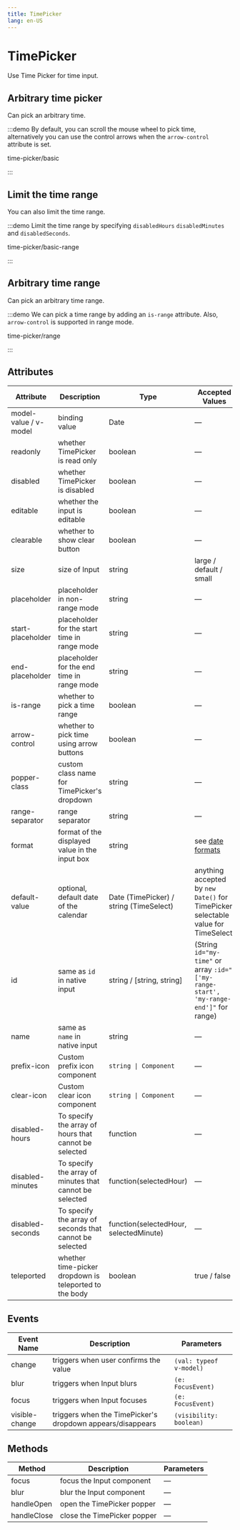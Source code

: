 ```yaml
---
title: TimePicker
lang: en-US
---
```


# TimePicker

Use Time Picker for time input.

## Arbitrary time picker

Can pick an arbitrary time.

:::demo By default, you can scroll the mouse wheel to pick time, alternatively you can use the control arrows when the `arrow-control` attribute is set.

time-picker/basic

:::

## Limit the time range

You can also limit the time range.

:::demo Limit the time range by specifying `disabledHours` `disabledMinutes` and `disabledSeconds`.

time-picker/basic-range

:::

## Arbitrary time range

Can pick an arbitrary time range.

:::demo We can pick a time range by adding an `is-range` attribute. Also, `arrow-control` is supported in range mode.

time-picker/range

:::

## Attributes

| Attribute             | Description                                             | Type                                    | Accepted Values                                                                       | Default     |
| --------------------- | ------------------------------------------------------- | --------------------------------------- | ------------------------------------------------------------------------------------- | ----------- |
| model-value / v-model | binding value                                           | Date                                    | —                                                                                     | —           |
| readonly              | whether TimePicker is read only                         | boolean                                 | —                                                                                     | false       |
| disabled              | whether TimePicker is disabled                          | boolean                                 | —                                                                                     | false       |
| editable              | whether the input is editable                           | boolean                                 | —                                                                                     | true        |
| clearable             | whether to show clear button                            | boolean                                 | —                                                                                     | true        |
| size                  | size of Input                                           | string                                  | large / default / small                                                               | —           |
| placeholder           | placeholder in non-range mode                           | string                                  | —                                                                                     | —           |
| start-placeholder     | placeholder for the start time in range mode            | string                                  | —                                                                                     | —           |
| end-placeholder       | placeholder for the end time in range mode              | string                                  | —                                                                                     | —           |
| is-range              | whether to pick a time range                            | boolean                                 | —                                                                                     | false       |
| arrow-control         | whether to pick time using arrow buttons                | boolean                                 | —                                                                                     | false       |
| popper-class          | custom class name for TimePicker's dropdown             | string                                  | —                                                                                     | —           |
| range-separator       | range separator                                         | string                                  | —                                                                                     | '-'         |
| format                | format of the displayed value in the input box          | string                                  | see [date formats](/en-US/component/date-picker#date-formats)                         | HH:mm:ss    |
| default-value         | optional, default date of the calendar                  | Date (TimePicker) / string (TimeSelect) | anything accepted by `new Date()` for TimePicker, selectable value for TimeSelect     | —           |
| id                    | same as `id` in native input                            | string / [string, string]               | (String `id="my-time"` or array `:id="['my-range-start', 'my-range-end']"` for range) | -           |
| name                  | same as `name` in native input                          | string                                  | —                                                                                     | —           |
| prefix-icon           | Custom prefix icon component                            | `string \| Component`                   | —                                                                                     | Clock       |
| clear-icon            | Custom clear icon component                             | `string \| Component`                   | —                                                                                     | CircleClose |
| disabled-hours        | To specify the array of hours that cannot be selected   | function                                | —                                                                                     | —           |
| disabled-minutes      | To specify the array of minutes that cannot be selected | function(selectedHour)                  | —                                                                                     | —           |
| disabled-seconds      | To specify the array of seconds that cannot be selected | function(selectedHour, selectedMinute)  | —                                                                                     | —           |
| teleported            | whether time-picker dropdown is teleported to the body  | boolean                                 | true / false                                                                          | true        |

## Events

| Event Name     | Description                                                | Parameters              |
| -------------- | ---------------------------------------------------------- | ----------------------- |
| change         | triggers when user confirms the value                      | `(val: typeof v-model)` |
| blur           | triggers when Input blurs                                  | `(e: FocusEvent)`       |
| focus          | triggers when Input focuses                                | `(e: FocusEvent)`       |
| visible-change | triggers when the TimePicker's dropdown appears/disappears | `(visibility: boolean)` |

## Methods

| Method      | Description                 | Parameters |
| ----------- | --------------------------- | ---------- |
| focus       | focus the Input component   | —          |
| blur        | blur the Input component    | —          |
| handleOpen  | open the TimePicker popper  | —          |
| handleClose | close the TimePicker popper | —          |

